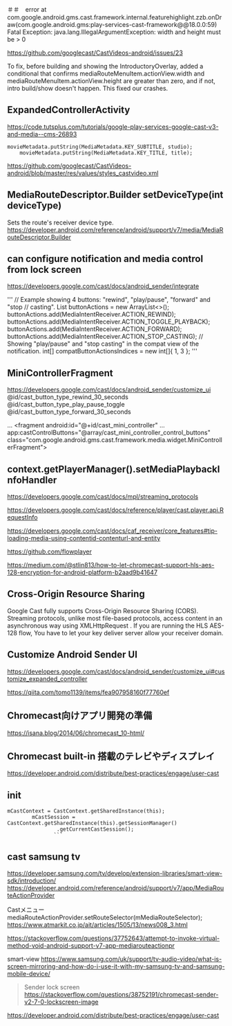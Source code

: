 ＃＃　error
at com.google.android.gms.cast.framework.internal.featurehighlight.zzb.onDraw(com.google.android.gms:play-services-cast-framework@@18.0.0:59)
Fatal Exception: java.lang.IllegalArgumentException: width and height must be > 0

https://github.com/googlecast/CastVideos-android/issues/23

To fix, before building and showing the IntroductoryOverlay, added a conditional that confirms mediaRouteMenuItem.actionView.width and mediaRouteMenuItem.actionView.height are greater than zero, and if not, intro build/show doesn't happen. This fixed our crashes.



## ExpandedControllerActivity
https://code.tutsplus.com/tutorials/google-play-services-google-cast-v3-and-media--cms-26893

 <style name="CustomCastMiniController" parent="CastMiniController">
        <item name="castShowImageThumbnail">true</item>
        <item name="castTitleTextAppearance">@style/TextAppearance.AppCompat.Subhead</item>
        <item name="castSubtitleTextAppearance">@style/TextAppearance.AppCompat.Caption</item>
    </style>
    
    movieMetadata.putString(MediaMetadata.KEY_SUBTITLE, studio);
        movieMetadata.putString(MediaMetadata.KEY_TITLE, title);
        
https://github.com/googlecast/CastVideos-android/blob/master/res/values/styles_castvideo.xml

## MediaRouteDescriptor.Builder	setDeviceType(int deviceType)
Sets the route's receiver device type.
https://developer.android.com/reference/android/support/v7/media/MediaRouteDescriptor.Builder

## can configure notification and media control from lock screen
https://developers.google.com/cast/docs/android_sender/integrate

'''
// Example showing 4 buttons: "rewind", "play/pause", "forward" and "stop
// casting".
List<String> buttonActions = new ArrayList<>();
buttonActions.add(MediaIntentReceiver.ACTION_REWIND);
buttonActions.add(MediaIntentReceiver.ACTION_TOGGLE_PLAYBACK);
buttonActions.add(MediaIntentReceiver.ACTION_FORWARD);
buttonActions.add(MediaIntentReceiver.ACTION_STOP_CASTING);
// Showing "play/pause" and "stop casting" in the compat view of the notification.
int[] compatButtonActionsIndices = new int[]{ 1, 3 };
'''
## MiniControllerFragment
https://developers.google.com/cast/docs/android_sender/customize_ui
<array name="cast_mini_controller_control_buttons">
    <item>@id/cast_button_type_rewind_30_seconds</item>
    <item>@id/cast_button_type_play_pause_toggle</item>
    <item>@id/cast_button_type_forward_30_seconds</item>
</array>

...
<fragment
    android:id="@+id/cast_mini_controller"
    ...
    app:castControlButtons="@array/cast_mini_controller_control_buttons"
    class="com.google.android.gms.cast.framework.media.widget.MiniControllerFragment">        
        
## context.getPlayerManager().setMediaPlaybackInfoHandler
https://developers.google.com/cast/docs/mpl/streaming_protocols

https://developers.google.com/cast/docs/reference/player/cast.player.api.RequestInfo

https://developers.google.com/cast/docs/caf_receiver/core_features#tip-loading-media-using-contentid-contenturl-and-entity

>
https://github.com/flowplayer

https://medium.com/@stlin813/how-to-let-chromecast-support-hls-aes-128-encryption-for-android-platform-b2aad9b41647
## Cross-Origin Resource Sharing
Google Cast fully supports Cross-Origin Resource Sharing (CORS). 
Streaming protocols, unlike most file-based protocols, 
access content in an asynchronous way using XMLHttpRequest . 
If you are running the HLS AES-128 flow, 
You have to let your key deliver server allow your receiver domain.


## Customize Android Sender UI
https://developers.google.com/cast/docs/android_sender/customize_ui#customize_expanded_controller

https://qiita.com/tomo1139/items/fea907958160f77760ef

## Chromecast向けアプリ開発の準備
https://isana.blog/2014/06/chromecast_10-html/

## Chromecast built-in 搭載のテレビやディスプレイ
https://developer.android.com/distribute/best-practices/engage/user-cast

## init
```
mCastContext = CastContext.getSharedInstance(this);
        mCastSession = CastContext.getSharedInstance(this).getSessionManager()
                .getCurrentCastSession();
               ```

```
## cast samsung tv
https://developer.samsung.com/tv/develop/extension-libraries/smart-view-sdk/introduction/
https://developer.android.com/reference/android/support/v7/app/MediaRouteActionProvider

Castメニュー  mediaRouteActionProvider.setRouteSelector(mMediaRouteSelector);
https://www.atmarkit.co.jp/ait/articles/1505/13/news008_3.html

https://stackoverflow.com/questions/37752643/attempt-to-invoke-virtual-method-void-android-support-v7-app-mediarouteactionpr

smart-view
https://www.samsung.com/uk/support/tv-audio-video/what-is-screen-mirroring-and-how-do-i-use-it-with-my-samsung-tv-and-samsung-mobile-device/


>Sender lock screen
https://stackoverflow.com/questions/38752191/chromecast-sender-v2-7-0-lockscreen-image



https://developer.android.com/distribute/best-practices/engage/user-cast
